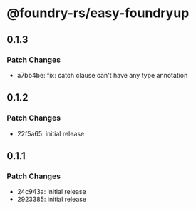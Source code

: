 # @foundry-rs/easy-foundryup

## 0.1.3

### Patch Changes

- a7bb4be: fix: catch clause can't have any type annotation

## 0.1.2

### Patch Changes

- 22f5a65: initial release

## 0.1.1

### Patch Changes

- 24c943a: initial release
- 2923385: initial release
